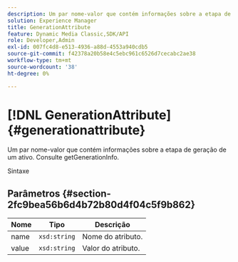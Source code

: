 ```yaml
---
description: Um par nome-valor que contém informações sobre a etapa de geração de um ativo. Consulte getGenerationInfo.
solution: Experience Manager
title: GenerationAttribute
feature: Dynamic Media Classic,SDK/API
role: Developer,Admin
exl-id: 007fc4d8-e513-4936-a88d-4553a940cdb5
source-git-commit: f42378a20b58e4c5ebc961c6526d7cecabc2ae38
workflow-type: tm+mt
source-wordcount: '38'
ht-degree: 0%

---
```


# [!DNL GenerationAttribute]{#generationattribute}

Um par nome-valor que contém informações sobre a etapa de geração de um ativo. Consulte getGenerationInfo.

Sintaxe

## Parâmetros {#section-2fc9bea56b6d4b72b80d4f04c5f9b862}

| Nome | Tipo | Descrição |
|---|---|---|
| name | `xsd:string` | Nome do atributo. |
| value | `xsd:string` | Valor do atributo. |
